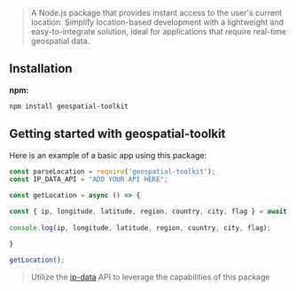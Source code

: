 > A Node.js package that provides instant access to the user's current location. Simplify location-based development with a lightweight and easy-to-integrate solution, ideal for applications that require real-time geospatial data.

## Installation
**npm:**
```sh
npm install geospatial-toolkit
```
## Getting started with geospatial-toolkit

Here is an example of a basic app using this package:

```jsx
const parseLocation = require('geospatial-toolkit');
const IP_DATA_API = "ADD YOUR API HERE";

const getLocation = async () => {

const { ip, longitude, latitude, region, country, city, flag } = await parseLocation(IP_DATA_API);
  
console.log(ip, longitude, latitude, region, country, city, flag);

}

getLocation();
```
> Utilize the [ip-data](https://ipdata.co/) API to leverage the capabilities of this package
